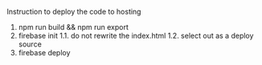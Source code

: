 Instruction to deploy the code to hosting

1. npm run build && npm run export
2. firebase init
1.1. do not rewrite the index.html
1.2. select out as a deploy source
3. firebase deploy